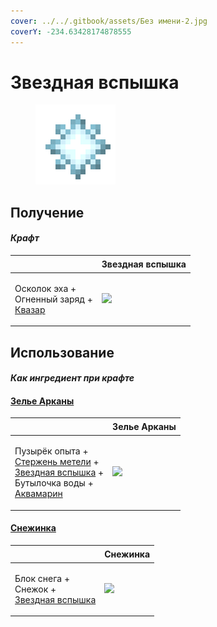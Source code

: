 ```yaml
---
cover: ../../.gitbook/assets/Без имени-2.jpg
coverY: -234.63428174878555
---
```


# Звездная вспышка

<figure><img src="../../.gitbook/assets/star_flare_128.png" alt=""><figcaption></figcaption></figure>

## Получение

#### _Крафт_

| ㅤ                                                                            |  Звездная вспышка                          |
| ---------------------------------------------------------------------------- | ------------------------------------------ |
| <p>Осколок эха +<br>Огненный заряд +<br><a href="catalyst.md">Квазар</a></p> | ![](../../.gitbook/assets/star\_flare.png) |

## Использование

#### _Как ингредиент при крафте_

#### [Зелье Арканы](weak_arcana_potion.md)

| ㅤ                                                                                                                                                                                     |  Зелье Арканы                                       |
| ------------------------------------------------------------------------------------------------------------------------------------------------------------------------------------- | --------------------------------------------------- |
| <p>Пузырёк опыта +<br><a href="blizz_rod.md">Стержень метели</a> +<br><a href="star_flare.md">Звездная вспышка</a> +<br>Бутылочка воды +<br><a href="aquamarine.md">Аквамарин</a></p> | ![](../../.gitbook/assets/weak\_arcana\_potion.png) |

#### [Снежинка](snowflake_shuriken.md)

| ㅤ                                                                               |  Снежинка                                          |
| ------------------------------------------------------------------------------- | -------------------------------------------------- |
| <p>Блок снега +<br>Снежок +<br><a href="star_flare.md">Звездная вспышка</a></p> | ![](../../.gitbook/assets/snowflake\_shuriken.png) |

